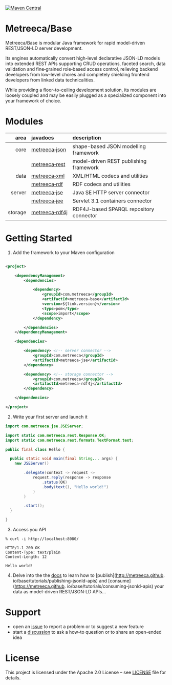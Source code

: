 [![Maven Central](https://img.shields.io/maven-central/v/com.metreeca/metreeca-base.svg)](https://search.maven.org/artifact/com.metreeca/metreeca-base/)

# Metreeca/Base

Metreeca/Base is modular Java framework for rapid model-driven REST/JSON-LD server development.

Its engines automatically convert high-level declarative JSON-LD models into extended REST APIs supporting CRUD
operations, faceted search, data validation and fine‑grained role‑based access control, relieving backend developers from
low-level chores and completely shielding frontend developers from linked data technicalities.

While providing a floor-to-ceiling development solution, its modules are loosely coupled and may be easily plugged as a
specialized component into your framework of choice.

# Modules

|    area | javadocs                                                     | description                             |
| ------: | :----------------------------------------------------------- | :-------------------------------------- |
|    core | [metreeca‑json](https://javadoc.io/doc/com.metreeca/metreeca-json) | shape-based JSON modelling framework    |
|         | [metreeca‑rest](https://javadoc.io/doc/com.metreeca/metreeca-rest) | model-driven REST publishing framework  |
|    data | [metreeca‑xml](https://javadoc.io/doc/com.metreeca/metreeca-xml) | XML/HTML codecs and utilities           |
|         | [metreeca‑rdf](https://javadoc.io/doc/com.metreeca/metreeca-rdf) | RDF codecs and utilities                |
|  server | [metreeca‑jse](https://javadoc.io/doc/com.metreeca/metreeca-jse) | Java SE HTTP server connector          |
|         | [metreeca‑jee](https://javadoc.io/doc/com.metreeca/metreeca-jee) | Servlet 3.1 containers connector        |
| storage | [metreeca‑rdf4j](https://javadoc.io/doc/com.metreeca/metreeca-rdf4j) | RDF4J-based SPARQL repository connector |

# Getting Started

1. Add the framework to your Maven configuration

```xml

<project>

	<dependencyManagement>
		<dependencies>

            <dependency>
                <groupId>com.metreeca</groupId>
                <artifactId>metreeca-base</artifactId>
                <version>${link.version}</version>
                <type>pom</type>
                <scope>import</scope>
            </dependency>

        </dependencies>
    </dependencyManagement>

    <dependencies>

        <dependency> <!-- server connector -->
            <groupId>com.metreeca</groupId>
            <artifactId>metreeca-jse</artifactId>
        </dependency>

        <dependency> <!-- storage connector -->
            <groupId>com.metreeca</groupId>
            <artifactId>metreeca-rdf4j</artifactId>
        </dependency>

    </dependencies>

</project>
```

2. Write your first server and launch it

```java
import com.metreeca.jse.JSEServer;

import static com.metreeca.rest.Response.OK;
import static com.metreeca.rest.formats.TextFormat.text;

public final class Hello {

  public static void main(final String... args) {
    new JSEServer()

        .delegate(context -> request ->
            request.reply(response -> response
                .status(OK)
                .body(text(), "Hello world!")
            )
        )

        .start();
  }

}
```

3. Access you API

```shell
% curl -i http://localhost:8080/

HTTP/1.1 200 OK
Content-Type: text/plain
Content-Length: 12

Hello world!
```

4. Delve into the the [docs](https://metreeca.github.io/base/) to learn how to [publish](http://metreeca.github.
   io/base/tutorials/publishing-jsonld-apis) and [consume](https://metreeca.github.
   io/base/tutorials/consuming-jsonld-apis) your data as model-driven REST/JSON‑LD APIs…

# Support

- open an [issue](https://github.com/metreeca/base/issues) to report a problem or to suggest a new feature
- start a [discussion](https://github.com/metreeca/base/discussions) to ask a how-to question or to share an open-ended
  idea

# License

This project is licensed under the Apache 2.0 License – see [LICENSE](LICENSE) file for details.